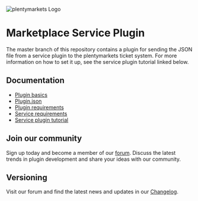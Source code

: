 ![plentymarkets Logo](http://www.plentymarkets.eu/layout/pm/images/logo/plentymarkets-logo.jpg)

# Marketplace Service Plugin

The master branch of this repository contains a plugin for sending the JSON file from a service plugin to the plentymarkets ticket system. For more information on how to set it up, see the service plugin tutorial linked below.

## Documentation

- [Plugin basics](https://developers.plentymarkets.com/dev-doc/basics)
- [Plugin.json](https://developers.plentymarkets.com/dev-doc/plugin-information)
- [Plugin requirements](https://developers.plentymarkets.com/marketplace/plugin-requirements)
- [Service requirements](https://developers.plentymarkets.com/marketplace/services-requirements)
- [Service plugin tutorial](https://developers.plentymarkets.com/tutorials/service-plugin)

## Join our community

Sign up today and become a member of our [forum](https://forum.plentymarkets.com/c/plugin-entwicklung). Discuss the latest trends in plugin development and share your ideas with our community.

## Versioning

Visit our forum and find the latest news and updates in our [Changelog](https://forum.plentymarkets.com/c/changelog).